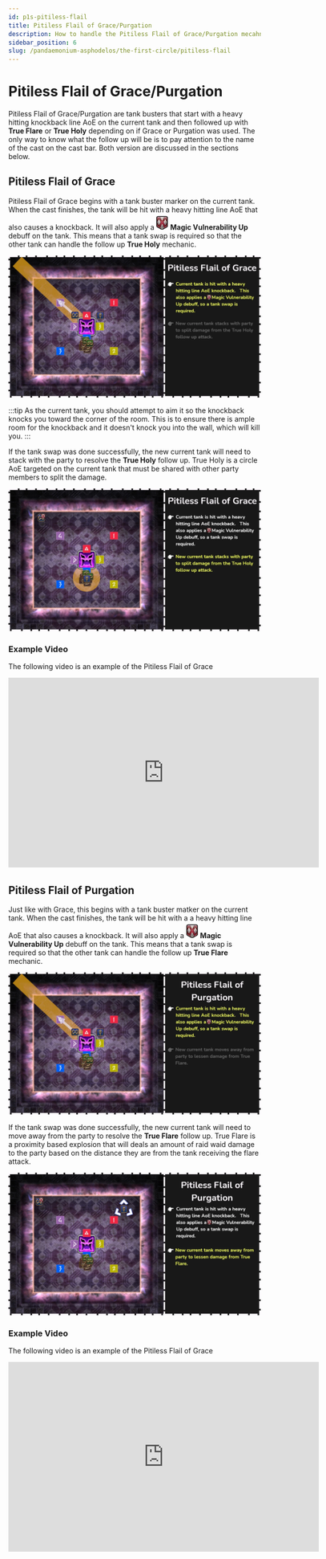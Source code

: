 ```yaml
---
id: p1s-pitiless-flail
title: Pitiless Flail of Grace/Purgation
description: How to handle the Pitiless Flail of Grace/Purgation mecahnic.
sidebar_position: 6
slug: /pandaemonium-asphodelos/the-first-circle/pitiless-flail
---
```


# Pitiless Flail of Grace/Purgation
Pitiless Flail of Grace/Purgation are tank busters that start with a heavy hitting knockback line AoE on the current tank and then followed up with **True Flare** or **True Holy** depending on if Grace or Purgation was used. The only way to know what the follow up will be is to pay attention to the name of the cast on the cast bar.  Both version are discussed in the sections below.

## Pitiless Flail of Grace
Pitiless Flail of Grace begins with a tank buster marker on the current tank.  When the cast finishes, the tank will be hit with a heavy hitting line AoE that also causes a knockback.  It will also apply a ![Magic Vulnerability Up](/img/icons/debuffs/magic-vulnerability-up.webp) **Magic Vulnerability Up** debuff on the tank.  This means that a tank swap is required so that the other tank can handle the follow up **True Holy** mechanic.

![Pitiless Flail of Grace Step One](/img/pandaemonium-asphodelos/the-first-circle/pitiless-flail-of-grace-step-one.webp)

:::tip
As the current tank, you should attempt to aim it so the knockback knocks you toward the corner of the room. This is to ensure there is ample room for the knockback and it doesn't knock you into the wall, which will kill you.
:::

If the tank swap was done successfully, the new current tank will need to stack with the party to resolve the **True Holy** follow up.  True Holy is a circle AoE targeted on the current tank that must be shared with other party members to split the damage.

![Pitiless Flail of Grace Step Two](/img/pandaemonium-asphodelos/the-first-circle/pitiless-flail-of-grace-step-two.webp)

### Example Video
The following video is an example of the Pitiless Flail of Grace
<iframe src="https://player.twitch.tv/?video=1271790756&parent=localhost&parent=manbeardgames.com&autoplay=false" 
    frameBorder="0" 
    allowFullScreen={true} 
    scrolling="no" 
    height="378" 
    width="620"></iframe>

## Pitiless Flail of Purgation
Just like with Grace, this begins with a tank buster matker on the current tank.  When the cast finishes, the tank will be hit with a a heavy hitting line AoE that also causes a knockback.  It will also apply a ![Magic Vulnerability Up](/img/icons/debuffs/magic-vulnerability-up.webp) **Magic Vulnerability Up** debuff on the tank.  This means that a tank swap is required so that the other tank can handle the follow up **True Flare** mechanic.

![Pitiless Flail of Purgation Step One](/img/pandaemonium-asphodelos/the-first-circle/pitiless-flail-of-purgation-step-one.webp)

If the tank swap was done successfully, the new current tank will need to move away from the party to resolve the **True Flare** follow up.  True Flare is a proximity based explosion that will deals an amount of raid waid damage to the party based on the distance they are from the tank receiving the flare attack.

![Pitiless Flail of Purgation Step Two](/img/pandaemonium-asphodelos/the-first-circle/pitiless-flail-of-purgation-step-two.webp)

### Example Video
The following video is an example of the Pitiless Flail of Grace
<iframe src="https://player.twitch.tv/?video=1271790757&parent=localhost&parent=manbeardgames.com&autoplay=false" 
    frameBorder="0" 
    allowFullScreen={true} 
    scrolling="no" 
    height="378" 
    width="620"></iframe>
